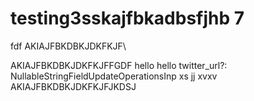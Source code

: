 # testing3sskajfbkadbsfjhb 7

fdf
AKIAJFBKDBKJDKFKJF\\

AKIAJFBKDBKJDKFKJFFGDF
hello
hello
twitter_url?: NullableStringFieldUpdateOperationsInp
xs
jj
xvxv
AKIAJFBKDBKJDKFKJFJKDSJ
